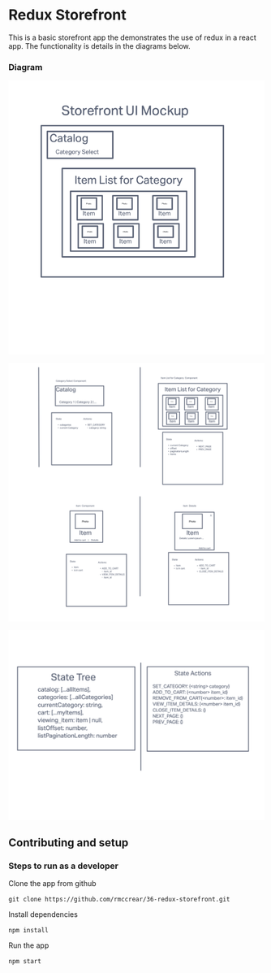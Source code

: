 # Redux Storefront

This is a basic storefront app the demonstrates the use of redux in a react app. The functionality is details in the diagrams below.

### Diagram

![Redux Storefront UI diagram](./docs/images/redux-storefront-mockup.png)

![Redux Storefront Components diagram](./docs/images/redux-storefront-components.png)

![Redux state and actions](./docs/images/redux-state-and-actions.png)

## Contributing and setup

### Steps to run as a developer

Clone the app from github

    git clone https://github.com/rmccrear/36-redux-storefront.git

Install dependencies

    npm install

Run the app

    npm start
